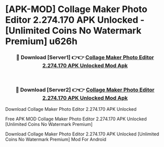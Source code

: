 # [APK-MOD] Collage Maker Photo Editor 2.274.170 APK Unlocked - [Unlimited Coins No Watermark Premium] u626h



<div align="center">
<h3>🔴 Download [Server1] 👉👉 <a href="https://momento.my/?title=Collage_Maker_Photo_Editor_2.274.170_APK_Unlocked">Collage Maker Photo Editor 2.274.170 APK Unlocked Mod Apk</a></h3><br>

<h3>🔴 Download [Server2] 👉👉 <a href="https://momento.my/?title=Collage_Maker_Photo_Editor_2.274.170_APK_Unlocked">Collage Maker Photo Editor 2.274.170 APK Unlocked Mod Apk</a></h3>
</div>



Download Collage Maker Photo Editor 2.274.170 APK Unlocked 

Free APK MOD Collage Maker Photo Editor 2.274.170 APK Unlocked [Unlimited Coins No Watermark Premium]

Download Collage Maker Photo Editor 2.274.170 APK Unlocked [Unlimited Coins No Watermark Premium] Mod For Android
